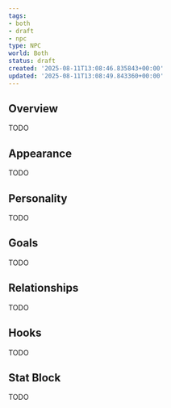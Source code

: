 ```yaml
---
tags:
- both
- draft
- npc
type: NPC
world: Both
status: draft
created: '2025-08-11T13:08:46.835843+00:00'
updated: '2025-08-11T13:08:49.843360+00:00'
---
```



## Overview

TODO
## Appearance

TODO
## Personality

TODO
## Goals

TODO
## Relationships

TODO
## Hooks

TODO
## Stat Block

TODO
